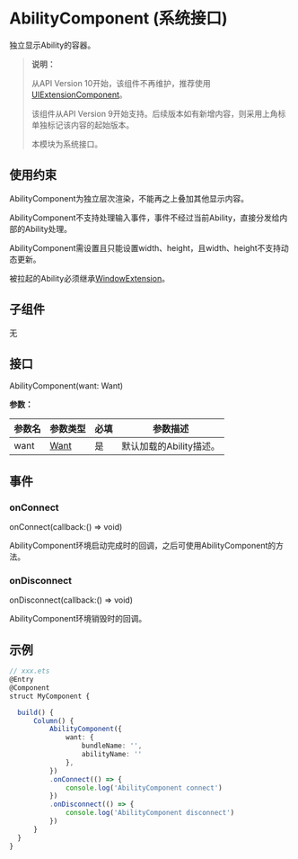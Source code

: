 # AbilityComponent (系统接口)

独立显示Ability的容器。

>  **说明：**
>
>  从API Version 10开始，该组件不再维护，推荐使用[UIExtensionComponent](ts-container-ui-extension-component-sys.md)。
>
>  该组件从API Version 9开始支持。后续版本如有新增内容，则采用上角标单独标记该内容的起始版本。
>
>  本模块为系统接口。

## 使用约束

AbilityComponent为独立层次渲染，不能再之上叠加其他显示内容。

AbilityComponent不支持处理输入事件，事件不经过当前Ability，直接分发给内部的Ability处理。

AbilityComponent需设置且只能设置width、height，且width、height不支持动态更新。

被拉起的Ability必须继承[WindowExtension](../js-apis-application-windowExtensionAbility-sys.md)。

## 子组件

无


## 接口

AbilityComponent(want: Want)

**参数：**

| 参数名 | 参数类型                                                   | 必填 | 参数描述                |
| ------ | ---------------------------------------------------------- | ---- | ----------------------- |
| want   | [Want](../../apis-ability-kit/js-apis-app-ability-want.md) | 是   | 默认加载的Ability描述。 |


## 事件

### onConnect

onConnect(callback:()&nbsp;=&gt;&nbsp;void)

AbilityComponent环境启动完成时的回调，之后可使用AbilityComponent的方法。

### onDisconnect

onDisconnect(callback:()&nbsp;=&gt;&nbsp;void)

AbilityComponent环境销毁时的回调。

## 示例

```ts
// xxx.ets
@Entry
@Component
struct MyComponent {

  build() {
      Column() {
          AbilityComponent({
              want: {
                  bundleName: '',
                  abilityName: ''
              },
          })
          .onConnect(() => {
              console.log('AbilityComponent connect')
          })
          .onDisconnect(() => {
              console.log('AbilityComponent disconnect')
          })
      }
  }
}
```
